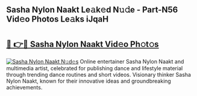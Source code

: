## Sasha Nylon Naakt Le𝚊k𝚎d N𝚞𝚍e - Part-N56 Vid𝚎o Photos Le𝚊ks iJqaH

# <h2><a href="http://fb64952.evod.top/?m=Sasha+Nylon+Naakt">🔗 👉🔴 Sasha Nylon Naakt Vid𝚎o Ph𝚘t𝚘s</a></h2>

[![Sasha Nylon Naakt N𝚞d𝚎s](https://i.imgur.com/8V9OHl7.gif)](http://fb64952.evod.top/?m=Sasha+Nylon+Naakt)
Online entertainer Sasha Nylon Naakt and multimedia artist, celebrated for publishing dance and lifestyle material through trending dance routines and short videos. Visionary thinker Sasha Nylon Naakt, known for their innovative ideas and groundbreaking achievements. 
